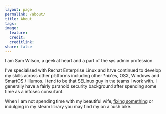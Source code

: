 ```yaml
---
layout: page
permalink: /about/
title: About
tags: 
image:
  feature:
  credit:
  creditlink:
share: false
---
```


I am Sam Wilson, a geek at heart and a part of the sys admin profession. 

I've specialised with Redhat Enterprise Linux and have continued to develop my skills across other platforms including other *nix'es, OSX, Windows and SmartOS / Illumos. I tend to be that SELinux guy in the teams I work with. I generally have a fairly paranoid security background after spending some time as a infosec consultant.

When I am not spending time with my beautiful wife, [fixing something](../images/geek.png) or indulging in my steam library you may find my on a push bike.
